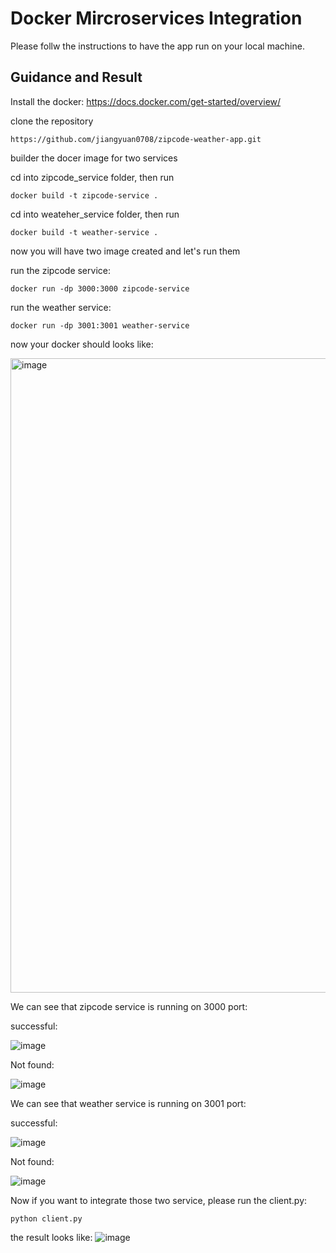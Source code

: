 # Docker Mircroservices Integration

Please follw the instructions to have the app run on your local machine.

## Guidance and Result

Install the docker:
https://docs.docker.com/get-started/overview/

clone the repository

```
https://github.com/jiangyuan0708/zipcode-weather-app.git
```

builder the docer image for two services

cd into zipcode_service folder, then run
```
docker build -t zipcode-service .
```

cd into weateher_service folder, then run
```
docker build -t weather-service .
```

now you will have two image created and let's run them

run the zipcode service: 
```
docker run -dp 3000:3000 zipcode-service
```

run the weather service: 
```
docker run -dp 3001:3001 weather-service
```

now your docker should looks like: 

<img width="1015" alt="image" src="https://user-images.githubusercontent.com/124235505/216268363-2cc599e1-ecad-4e4d-9562-193b4563d13f.png">

We can see that zipcode service is running on 3000 port:

successful:

![image](https://user-images.githubusercontent.com/124235505/216268724-45f14b7e-cdf0-4dac-8320-30f5fe0f54e9.png)

Not found:

![image](https://user-images.githubusercontent.com/124235505/216269029-6c671077-19f4-4a9c-be1a-c65028b274df.png)

We can see that weather service is running on 3001 port:

successful:

![image](https://user-images.githubusercontent.com/124235505/216268861-d56ba1f1-8d5e-43ca-8204-bab3cff3480d.png)

Not found:

![image](https://user-images.githubusercontent.com/124235505/216268931-fd03c321-0097-4ef3-af9d-8ae525f82925.png)

Now if you want to integrate those two service, please run the client.py:
```
python client.py
```

the result looks like:
![image](https://user-images.githubusercontent.com/124235505/216269245-3b80f874-ec2a-46ba-99f8-bb9e18b16641.png)
